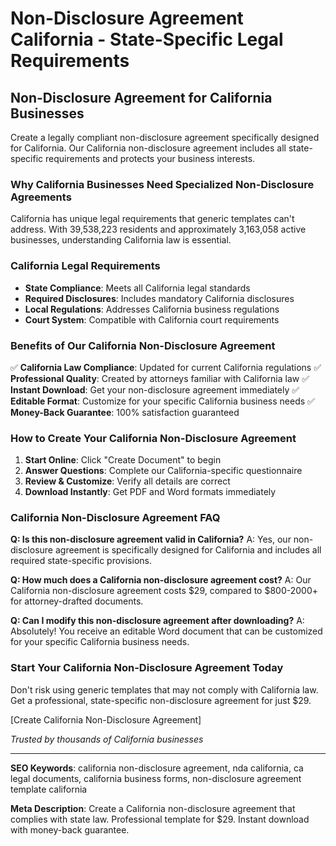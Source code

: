 # Non-Disclosure Agreement California - State-Specific Legal Requirements

## Non-Disclosure Agreement for California Businesses

Create a legally compliant non-disclosure agreement specifically designed for California. Our California non-disclosure agreement includes all state-specific requirements and protects your business interests.

### Why California Businesses Need Specialized Non-Disclosure Agreements

California has unique legal requirements that generic templates can't address. With 39,538,223 residents and approximately 3,163,058 active businesses, understanding California law is essential.

### California Legal Requirements

- **State Compliance**: Meets all California legal standards
- **Required Disclosures**: Includes mandatory California disclosures
- **Local Regulations**: Addresses California business regulations
- **Court System**: Compatible with California court requirements

### Benefits of Our California Non-Disclosure Agreement

✅ **California Law Compliance**: Updated for current California regulations
✅ **Professional Quality**: Created by attorneys familiar with California law
✅ **Instant Download**: Get your non-disclosure agreement immediately
✅ **Editable Format**: Customize for your specific California business needs
✅ **Money-Back Guarantee**: 100% satisfaction guaranteed

### How to Create Your California Non-Disclosure Agreement

1. **Start Online**: Click "Create Document" to begin
2. **Answer Questions**: Complete our California-specific questionnaire
3. **Review & Customize**: Verify all details are correct
4. **Download Instantly**: Get PDF and Word formats immediately

### California Non-Disclosure Agreement FAQ

**Q: Is this non-disclosure agreement valid in California?**
A: Yes, our non-disclosure agreement is specifically designed for California and includes all required state-specific provisions.

**Q: How much does a California non-disclosure agreement cost?**
A: Our California non-disclosure agreement costs $29, compared to $800-2000+ for attorney-drafted documents.

**Q: Can I modify this non-disclosure agreement after downloading?**
A: Absolutely! You receive an editable Word document that can be customized for your specific California business needs.

### Start Your California Non-Disclosure Agreement Today

Don't risk using generic templates that may not comply with California law. Get a professional, state-specific non-disclosure agreement for just $29.

[Create California Non-Disclosure Agreement]

*Trusted by thousands of California businesses*

---

**SEO Keywords**: california non-disclosure agreement, nda california, ca legal documents, california business forms, non-disclosure agreement template california

**Meta Description**: Create a California non-disclosure agreement that complies with state law. Professional template for $29. Instant download with money-back guarantee.
